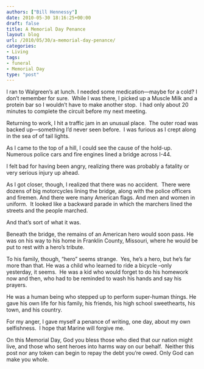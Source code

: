 ```yaml
---
authors: ["Bill Hennessy"]
date: 2010-05-30 18:16:25+00:00
draft: false
title: A Memorial Day Penance
layout: blog
url: /2010/05/30/a-memorial-day-penance/
categories:
- Living
tags:
- funeral
- Memorial Day
type: "post"
---
```


I ran to Walgreen’s at lunch. I needed some medication—maybe for a cold? I don’t remember for sure.  While I was there, I picked up a Muscle Milk and a protein bar so I wouldn’t have to make another stop.  I had only about 20 minutes to complete the circuit before my next meeting.

Returning to work, I hit a traffic jam in an unusual place.  The outer road was backed up—something I’d never seen before.  I was furious as I crept along in the sea of of tail lights.

As I came to the top of a hill, I could see the cause of the hold-up. Numerous police cars and fire engines lined a bridge across I-44.

I felt bad for having been angry, realizing there was probably a fatality or very serious injury up ahead.

As I got closer, though, I realized that there was no accident.  There were dozens of big motorcycles lining the bridge, along with the police officers and firemen. And there were many American flags. And men and women in uniform.  It looked like a backward parade in which the marchers lined the streets and the people marched.

And that’s sort of what it was.

Beneath the bridge, the remains of an American hero would soon pass. He was on his way to his home in Franklin County, Missouri, where he would be put to rest with a hero’s tribute.

To his family, though, “hero” seems strange.  Yes, he’s a hero, but he’s far more than that. He was a child who learned to ride a bicycle –only yesterday, it seems.  He was a kid who would forget to do his homework now and then, who had to be reminded to wash his hands and say his prayers.

He was a human being who stepped up to perform super-human things. He gave his own life for his family, his friends, his high school sweethearts, his town, and his country.

For my anger, I gave myself a penance of writing, one day, about my own selfishness.  I hope that Marine will forgive me.

On this Memorial Day, God you bless those who died that our nation might live, and those who sent heroes into harms way on our behalf.  Neither this post nor any token can begin to repay the debt you’re owed. Only God can make you whole.
